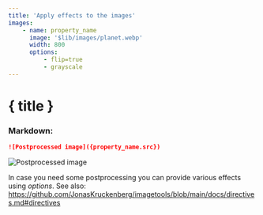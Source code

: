 ```yaml
---
title: 'Apply effects to the images'
images:
    - name: property_name
      image: '$lib/images/planet.webp'
      width: 800
      options:
          - flip=true
          - grayscale
---
```

# { title }

<Example images={images} property={property_name}>

### Markdown:
```markdown
![Postprocessed image]({property_name.src})
```

![Postprocessed image]({property_name.src})

</Example>

In case you need some postprocessing you can provide various effects using _options_.
See also: https://github.com/JonasKruckenberg/imagetools/blob/main/docs/directives.md#directives
